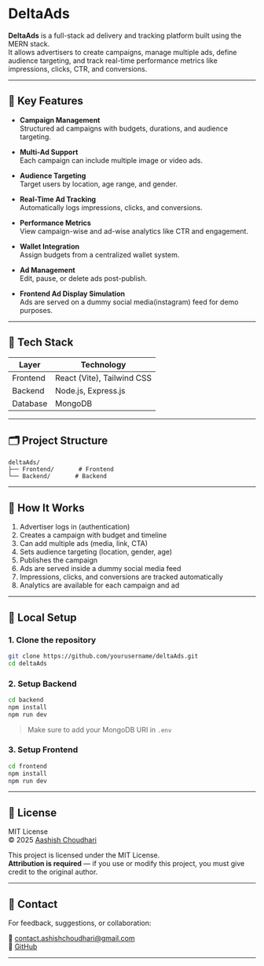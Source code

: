 # DeltaAds

**DeltaAds** is a full-stack ad delivery and tracking platform built using the MERN stack.  
It allows advertisers to create campaigns, manage multiple ads, define audience targeting, and track real-time performance metrics like impressions, clicks, CTR, and conversions.

---

## 📌 Key Features

- **Campaign Management**  
  Structured ad campaigns with budgets, durations, and audience targeting.

- **Multi-Ad Support**  
  Each campaign can include multiple image or video ads.

- **Audience Targeting**  
  Target users by location, age range, and gender.

- **Real-Time Ad Tracking**  
  Automatically logs impressions, clicks, and conversions.

- **Performance Metrics**  
  View campaign-wise and ad-wise analytics like CTR and engagement.

- **Wallet Integration**  
  Assign budgets from a centralized wallet system.

- **Ad Management**  
  Edit, pause, or delete ads post-publish.

- **Frontend Ad Display Simulation**  
  Ads are served on a dummy social media(instagram) feed for demo purposes.

---

## 📌 Tech Stack

| Layer      | Technology                       |
|------------|----------------------------------|
| Frontend   | React (Vite), Tailwind CSS       |
| Backend    | Node.js, Express.js              |
| Database   | MongoDB                          |


---

## 🗂️ Project Structure

```
deltaAds/
├── Frontend/       # Frontend
└── Backend/       # Backend
```

---

## 📌 How It Works

1. Advertiser logs in (authentication)
2. Creates a campaign with budget and timeline
3. Can add multiple ads (media, link, CTA)
4. Sets audience targeting (location, gender, age)
5. Publishes the campaign
6. Ads are served inside a dummy social media feed
7. Impressions, clicks, and conversions are tracked automatically
8. Analytics are available for each campaign and ad

---

## 📌 Local Setup

### 1. Clone the repository
```bash
git clone https://github.com/yourusername/deltaAds.git
cd deltaAds
```

### 2. Setup Backend
```bash
cd backend
npm install
npm run dev
```

> Make sure to add your MongoDB URI in `.env`

### 3. Setup Frontend
```bash
cd frontend
npm install
npm run dev
```

---

## 📄 License

MIT License  
© 2025 [Aashish Choudhari](https://github.com/ashish-choudhari-git)

This project is licensed under the MIT License.  
**Attribution is required** — if you use or modify this project, you must give credit to the original author.

---

## 💬 Contact

For feedback, suggestions, or collaboration:

📧 contact.ashishchoudhari@gmail.com  
🔗 [GitHub](https://github.com/ashish-choudhari-git)

---
